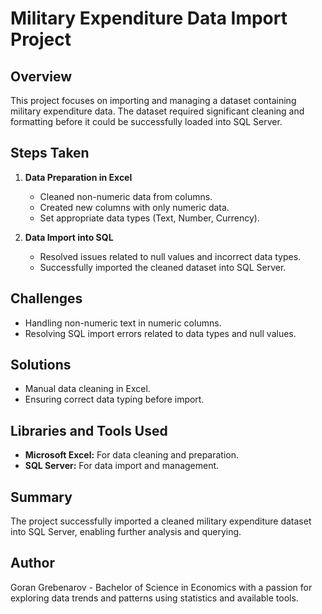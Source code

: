# Military Expenditure Data Import Project

## Overview
This project focuses on importing and managing a dataset containing military expenditure data. The dataset required significant cleaning and formatting before it could be successfully loaded into SQL Server.

## Steps Taken
1. **Data Preparation in Excel**
   - Cleaned non-numeric data from columns.
   - Created new columns with only numeric data.
   - Set appropriate data types (Text, Number, Currency).

2. **Data Import into SQL**
   - Resolved issues related to null values and incorrect data types.
   - Successfully imported the cleaned dataset into SQL Server.

## Challenges
- Handling non-numeric text in numeric columns.
- Resolving SQL import errors related to data types and null values.

## Solutions
- Manual data cleaning in Excel.
- Ensuring correct data typing before import.

## Libraries and Tools Used
- **Microsoft Excel:** For data cleaning and preparation.
- **SQL Server:** For data import and management.

## Summary
The project successfully imported a cleaned military expenditure dataset into SQL Server, enabling further analysis and querying.

## Author
Goran Grebenarov - Bachelor of Science in Economics with a passion for exploring data trends and patterns using statistics and available tools.

